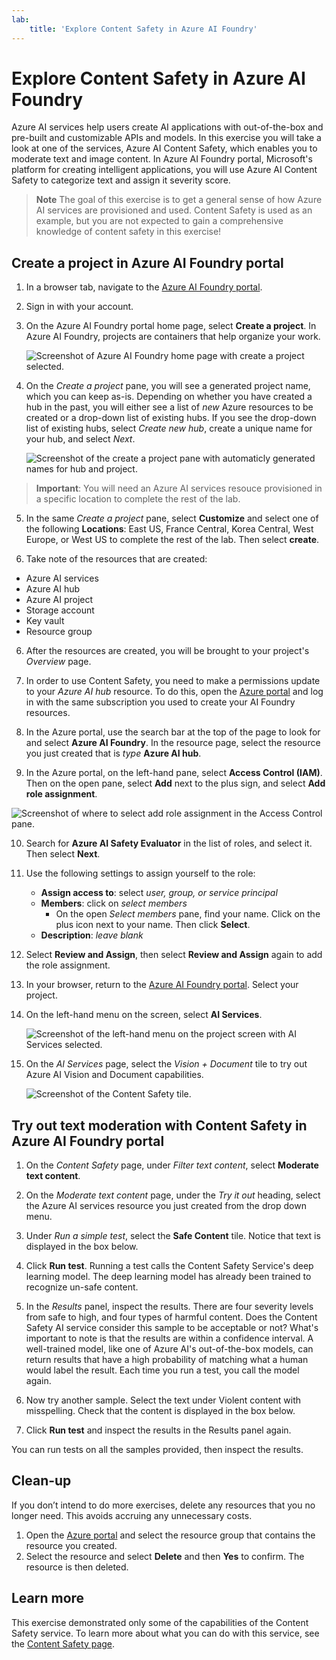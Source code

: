 ```yaml
---
lab:
    title: 'Explore Content Safety in Azure AI Foundry'
---
```


# Explore Content Safety in Azure AI Foundry

Azure AI services help users create AI applications with out-of-the-box and pre-built and customizable APIs and models. In this exercise you will take a look at one of the services, Azure AI Content Safety, which enables you to moderate text and image content. In Azure AI Foundry portal, Microsoft's platform for creating intelligent applications, you will use Azure AI Content Safety to categorize text and assign it severity score. 

> **Note**
> The goal of this exercise is to get a general sense of how Azure AI services are provisioned and used. Content Safety is used as an example, but you are not expected to gain a comprehensive knowledge of content safety in this exercise!

## Create a project in Azure AI Foundry portal

1. In a browser tab, navigate to the [Azure AI Foundry portal](https://ai.azure.com?azure-portal=true).

2. Sign in with your account. 

3. On the Azure AI Foundry portal home page, select **Create a project**. In Azure AI Foundry, projects are containers that help organize your work.  

    ![Screenshot of Azure AI Foundry home page with create a project selected.](./media/azure-ai-foundry-home-page.png)

4. On the *Create a project* pane, you will see a generated project name, which you can keep as-is. Depending on whether you have created a hub in the past, you will either see a list of *new* Azure resources to be created or a drop-down list of existing hubs. If you see the drop-down list of existing hubs, select *Create new hub*, create a unique name for your hub, and select *Next*.  
 
    ![Screenshot of the create a project pane with automaticly generated names for hub and project.](./media/azure-ai-foundry-create-project.png)

> **Important**: You will need an Azure AI services resouce provisioned in a specific location to complete the rest of the lab.

5. In the same *Create a project* pane, select **Customize** and select one of the following **Locations**: East US, France Central, Korea Central, West Europe, or West US to complete the rest of the lab. Then select **create**. 

1. Take note of the resources that are created: 
- Azure AI services
- Azure AI hub
- Azure AI project
- Storage account
- Key vault
- Resource group  

6. After the resources are created, you will be brought to your project's *Overview* page. 

7. In order to use Content Safety, you need to make a permissions update to your *Azure AI hub* resource. To do this, open the [Azure portal](https://portal.azure.com?portal-azure=true) and log in with the same subscription you used to create your AI Foundry resources.  

8. In the Azure portal, use the search bar at the top of the page to look for and select **Azure AI Foundry**. In the  resource page, select the resource you just created that is *type* **Azure AI hub**.  

9. In the Azure portal, on the left-hand pane, select **Access Control (IAM)**. Then on the open pane, select **Add** next to the plus sign, and select **Add role assignment**. 

![Screenshot of where to select add role assignment in the Access Control pane.](./media/content-safety/access-control-step-one.png)

10. Search for **Azure AI Safety Evaluator** in the list of roles, and select it. Then select **Next**. 

11. Use the following settings to assign yourself to the role: 
    - **Assign access to**: select *user, group, or service principal*
    - **Members**: click on *select members*
        - On the open *Select members* pane, find your name. Click on the plus icon next to your name. Then click **Select**.
    - **Description**: *leave blank*

12. Select **Review and Assign**, then select **Review and Assign** again to add the role assignment.    

13. In your browser, return to the [Azure AI Foundry portal](https://ai.azure.com?azure-portal=true). Select your project. 

14. On the left-hand menu on the screen, select **AI Services**.
 
    ![Screenshot of the left-hand menu on the project screen with AI Services selected.](./media/azure-ai-foundry-ai-services.png)  

15. On the *AI Services* page, select the *Vision + Document* tile to try out Azure AI Vision and Document capabilities.
    
    ![Screenshot of the Content Safety tile.](./media/content-safety-tile.png)

## Try out text moderation with Content Safety in Azure AI Foundry portal 

1. On the *Content Safety* page, under *Filter text content*, select **Moderate text content**.

2. On the *Moderate text content* page, under the *Try it out* heading, select the Azure AI services resource you just created from the drop down menu.   

3. Under *Run a simple test*, select the **Safe Content** tile. Notice that text is displayed in the box below. 

4. Click **Run test**. Running a test calls the Content Safety Service's deep learning model. The deep learning model has already been trained to recognize un-safe content.

5. In the *Results* panel, inspect the results. There are four severity levels from safe to high, and four types of harmful content. Does the Content Safety AI service consider this sample to be acceptable or not? What's important to note is that the results are within a confidence interval. A well-trained model, like one of Azure AI's out-of-the-box models, can return results that have a high probability of matching what a human would label the result. Each time you run a test, you call the model again. 

6. Now try another sample. Select the text under Violent content with misspelling. Check that the content is displayed in the box below.

7. Click **Run test** and inspect the results in the Results panel again. 

You can run tests on all the samples provided, then inspect the results.

## Clean-up

If you don’t intend to do more exercises, delete any resources that you no longer need. This avoids accruing any unnecessary costs.

1. Open the [Azure portal]( https://portal.azure.com) and select the resource group that contains the resource you created.
1. Select the resource and select **Delete** and then **Yes** to confirm. The resource is then deleted.

## Learn more

This exercise demonstrated only some of the capabilities of the Content Safety service. To learn more about what you can do with this service, see the [Content Safety page](https://learn.microsoft.com/azure/ai-services/content-safety/overview).
